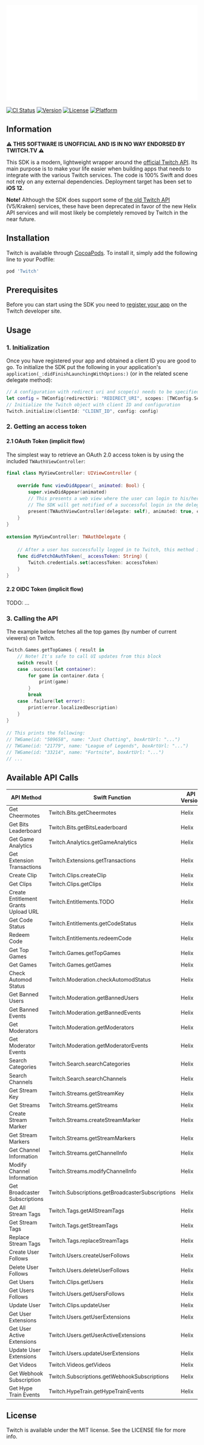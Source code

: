![Twitch banner](/Assets/twitch-header.svg "Twitch banner")

[![CI Status](https://img.shields.io/travis/43780301/Twitch.svg?style=flat)](https://travis-ci.org/43780301/Twitch)
[![Version](https://img.shields.io/cocoapods/v/Twitch.svg?style=flat)](https://cocoapods.org/pods/Twitch)
[![License](https://img.shields.io/cocoapods/l/Twitch.svg?style=flat)](https://cocoapods.org/pods/Twitch)
[![Platform](https://img.shields.io/cocoapods/p/Twitch.svg?style=flat)](https://cocoapods.org/pods/Twitch)

## Information

**⚠️ THIS SOFTWARE IS UNOFFICIAL AND IS IN NO WAY ENDORSED BY TWITCH.TV ⚠️**

This SDK is a modern, lightweight wrapper around the [official Twitch API](https://dev.twitch.tv/docs/api/). Its main purpose is to make your life easier when building apps that needs to integrate with the various Twitch services. The code is 100% Swift and does not rely on any external dependencies. Deployment target has been set to **iOS 12**.

**Note!** Although the SDK does support some of [the old Twitch API](https://dev.twitch.tv/docs/v5) (V5/Kraken) services, these have been deprecated in favor of the new Helix API services and will most likely be completely removed by Twitch in the near future.

## Installation
Twitch is available through [CocoaPods](https://cocoapods.org). To install
it, simply add the following line to your Podfile:

```ruby
pod 'Twitch'
```

## Prerequisites
Before you can start using the SDK you need to [register your app](https://dev.twitch.tv/docs/authentication#registration) on the Twitch developer site.

## Usage

### 1. Initialization
Once you have registered your app and obtained a client ID you are good to go. To initialize the SDK put the following in your application's ```application(_:didFinishLaunchingWithOptions:)``` (or in the related scene delegate method):

```swift
// A configuration with redirect uri and scope(s) needs to be specified
let config = TWConfig(redirectUri: "REDIRECT_URI", scopes: [TWConfig.Scope.openid])
// Initialize the Twitch object with client ID and configuration
Twitch.initialize(clientId: "CLIENT_ID", config: config)
```

### 2. Getting an access token
#### 2.1 OAuth Token (implicit flow)
The simplest way to retrieve an OAuth 2.0 access token is by using the included ```TWAuthViewController```:

```swift
final class MyViewController: UIViewController {

    override func viewDidAppear(_ animated: Bool) {
        super.viewDidAppear(animated)
        // This presents a web view where the user can login to his/her Twitch account
        // The SDK will get notified of a successful login in the delegate method didFetchOAuthToken
        present(TWAuthViewController(delegate: self), animated: true, completion: nil)
    }
}

extension MyViewController: TWAuthDelegate {

    // After a user has successfully logged in to Twitch, this method is called 
    func didFetchOAuthToken(_ accessToken: String) {
        Twitch.credentials.set(accessToken: accessToken)
    }
}
```

#### 2.2 OIDC Token (implicit flow)
TODO: ...

### 3. Calling the API
The example below fetches all the top games (by number of current viewers) on Twitch.

```swift
Twitch.Games.getTopGames { result in
    // Note! It's safe to call UI updates from this block
    switch result {
    case .success(let container):
        for game in container.data {
            print(game)
        }
        break
    case .failure(let error):
        print(error.localizedDescription)
    }
}

// This prints the following:
// TWGame(id: "509658", name: "Just Chatting", boxArtUrl: "...")
// TWGame(id: "21779", name: "League of Legends", boxArtUrl: "...")
// TWGame(id: "33214", name: "Fortnite", boxArtUrl: "...")
// ...
```

## Available API Calls

| API Method | Swift Function | API Version |
| ------------- | ------------- | ------------- |
| Get Cheermotes | Twitch.Bits.getCheermotes | Helix |
| Get Bits Leaderboard | Twitch.Bits.getBitsLeaderboard | Helix |
| Get Game Analytics | Twitch.Analytics.getGameAnalytics | Helix |
| Get Extension Transactions | Twitch.Extensions.getTransactions | Helix |
| Create Clip | Twitch.Clips.createClip | Helix |
| Get Clips | Twitch.Clips.getClips | Helix |
| Create Entitlement Grants Upload URL | Twitch.Entitlements.TODO | Helix |
| Get Code Status | Twitch.Entitlements.getCodeStatus | Helix |
| Redeem Code | Twitch.Entitlements.redeemCode | Helix |
| Get Top Games | Twitch.Games.getTopGames | Helix |
| Get Games | Twitch.Games.getGames | Helix |
| Check Automod Status | Twitch.Moderation.checkAutomodStatus | Helix |
| Get Banned Users | Twitch.Moderation.getBannedUsers | Helix |
| Get Banned Events | Twitch.Moderation.getBannedEvents | Helix |
| Get Moderators | Twitch.Moderation.getModerators | Helix |
| Get Moderator Events | Twitch.Moderation.getModeratorEvents | Helix |
| Search Categories | Twitch.Search.searchCategories | Helix |
| Search Channels | Twitch.Search.searchChannels | Helix |
| Get Stream Key | Twitch.Streams.getStreamKey | Helix |
| Get Streams | Twitch.Streams.getStreams | Helix |
| Create Stream Marker | Twitch.Streams.createStreamMarker | Helix |
| Get Stream Markers | Twitch.Streams.getStreamMarkers | Helix |
| Get Channel Information | Twitch.Streams.getChannelInfo | Helix |
| Modify Channel Information | Twitch.Streams.modifyChannelInfo | Helix |
| Get Broadcaster Subscriptions | Twitch.Subscriptions.getBroadcasterSubscriptions | Helix |
| Get All Stream Tags | Twitch.Tags.getAllStreamTags | Helix |
| Get Stream Tags | Twitch.Tags.getStreamTags | Helix |
| Replace Stream Tags | Twitch.Tags.replaceStreamTags | Helix |
| Create User Follows | Twitch.Users.createUserFollows | Helix |
| Delete User Follows | Twitch.Users.deleteUserFollows | Helix |
| Get Users | Twitch.Clips.getUsers | Helix |
| Get Users Follows | Twitch.Users.getUsersFollows | Helix |
| Update User | Twitch.Clips.updateUser | Helix |
| Get User Extensions | Twitch.Users.getUserExtensions | Helix |
| Get User Active Extensions | Twitch.Users.getUserActiveExtensions | Helix |
| Update User Extensions | Twitch.Users.updateUserExtensions | Helix |
| Get Videos | Twitch.Videos.getVideos | Helix |
| Get Webhook Subscription | Twitch.Subscriptions.getWebhookSubscriptions | Helix |
| Get Hype Train Events | Twitch.HypeTrain.getHypeTrainEvents | Helix |

## License
Twitch is available under the MIT license. See the LICENSE file for more info.
